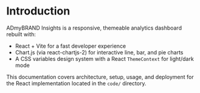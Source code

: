 # Introduction

ADmyBRAND Insights is a responsive, themeable analytics dashboard rebuilt with:
- React + Vite for a fast developer experience
- Chart.js (via react-chartjs-2) for interactive line, bar, and pie charts
- A CSS variables design system with a React `ThemeContext` for light/dark mode

This documentation covers architecture, setup, usage, and deployment for the React implementation located in the `code/` directory.
